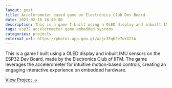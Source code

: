 ```yaml
---
layout: post
title: Accelerometer based game on Electronics Club Dev Board
date: 2021-02-10 16:40:00
description: This is a game I built using a OLED display and inbuilt IMU sensors on the ESP32 Dev Board, made by the Electronics Club of IITM.
tags: esp32 accelerometer game embedded-systems
categories: projects
external_url: https://photos.app.goo.gl/acjc3FqKFe7oYXZ1A
---
```


This is a game I built using a OLED display and inbuilt IMU sensors on the ESP32 Dev Board, made by the Electronics Club of IITM. The game leverages the accelerometer for intuitive motion-based controls, creating an engaging interactive experience on embedded hardware.

[View Project →](https://photos.app.goo.gl/acjc3FqKFe7oYXZ1A)